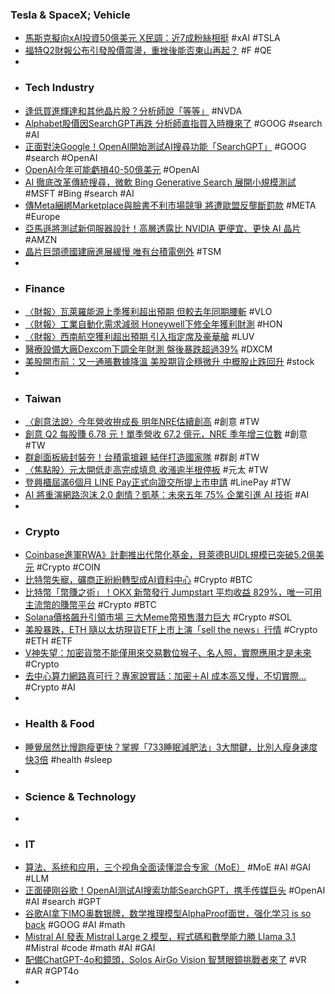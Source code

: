 ### Tesla & SpaceX; Vehicle
- [馬斯克擬向xAI投資50億美元 X民調：近7成粉絲相挺](https://news.cnyes.com/news/id/5651411) #xAI #TSLA
- [福特Q2財報公布引發股價震盪，重挫後能否東山再起？](https://magnifier.cmoney.tw/【美股新聞】福特q2財報公布引發股價震盪，重挫後/) #F #QE
-
- ### Tech Industry
- [逢低買進輝達和其他晶片股？分析師說「等等」](https://news.cnyes.com/news/id/5650987) #NVDA
- [Alphabet股價因SearchGPT再跌 分析師直指買入時機來了](https://news.cnyes.com/news/id/5650988) #GOOG #search #AI
- [正面對決Google！OpenAI開始測試AI搜尋功能「SearchGPT」](https://news.cnyes.com/news/id/5650958) #GOOG #search #OpenAI
- [OpenAI今年可能虧損40-50億美元](https://news.cnyes.com/news/id/5650857) #OpenAI
- [AI 徹底改革傳統搜尋，微軟 Bing Generative Search 展開小規模測試](https://technews.tw/2024/07/25/microsoft-introducing-bing-generative-search/) #MSFT #Bing #search #AI
- [傳Meta綑綁Marketplace與臉書不利市場競爭 將遭歐盟反壟斷罰款](https://news.cnyes.com/news/id/5650879) #META #Europe
- [亞馬遜將測試新伺服器設計！高層透露比 NVIDIA 更便宜、更快 AI 晶片](https://technews.tw/2024/07/26/amazon-ai-chip-nvidia/) #AMZN
- [晶片巨頭德國建廠進展緩慢 唯有台積電例外](https://www.dw.com/zh-hant/晶片巨頭德國建廠進展緩慢-唯有台積電例外/a-69763491) #TSM
-
- ### Finance
- [〈財報〉瓦萊羅能源上季獲利超出預期 但較去年同期腰斬](https://news.cnyes.com/news/id/5650799) #VLO
- [〈財報〉工業自動化需求減弱 Honeywell下修全年獲利財測](https://news.cnyes.com/news/id/5650794) #HON
- [〈財報〉西南航空獲利超出預期 引入指定席及豪華艙](https://news.cnyes.com/news/id/5650703) #LUV
- [醫療設備大廠Dexcom下調全年財測 盤後暴跌超過39%](https://news.cnyes.com/news/id/5650989) #DXCM
- [美股開市前：又一通脹數據降溫 美股期貨企穩微升 中概股止跌回升](https://hk.investing.com/news/stock-market-news/article-582741) #stock
-
- ### Taiwan
- [〈創意法說〉今年營收拚成長 明年NRE估續創高](https://news.cnyes.com/news/id/5651949) #創意 #TW
- [創意 Q2 每股賺 6.78 元！單季營收 67.2 億元，NRE 季年增三位數](https://technews.tw/2024/07/26/guc-2024-q2-financial-report/) #創意 #TW
- [群創面板級封裝夯！台積電搶親 結伴打造國家隊](https://www.wealth.com.tw/articles/f79091c7-bc9a-4332-a75a-1695f6b1be07) #群創 #TW
- [〈焦點股〉元太開低走高完成填息 收漲逾半根停板](https://news.cnyes.com/news/id/5651767) #元太 #TW
- [登興櫃屆滿6個月 LINE Pay正式向證交所提上市申請](https://news.cnyes.com/news/id/5651644) #LinePay #TW
- [AI 將重演網路泡沫 2.0 劇情？凱基：未來五年 75% 企業引進 AI 技術](https://finance.technews.tw/2024/07/25/bubble/) #AI
-
- ### Crypto
- [Coinbase進軍RWA》計劃推出代幣化基金，貝萊德BUIDL規模已突破5.2億美元](https://www.blocktempo.com/coinbase-asset-management-plans-to-launch-tokenized-market-fund/) #Crypto #COIN
- [比特幣失寵，礦商正紛紛轉型成AI資料中心](https://www.techbang.com/posts/116991-bitcoin-is-out-of-favor-and-miners-are-transforming-into-ai) #Crypto #BTC
- [比特幣「幣賺之術」！OKX 新幣發行 Jumpstart 平均收益 829%，唯一可用主流幣的賺幣平台](https://abmedia.io/okx-launchpad-jumpstart) #Crypto #BTC
- [Solana價格飆升引領市場 三大Meme幣預售潛力巨大](https://news.cnyes.com/news/id/5650119) #Crypto #SOL
- [美股暴跌，ETH 隨以太坊現貨ETF上市上演「sell the news」行情](https://abmedia.io/market-update-as-of-25th-july-2024) #Crypto #ETH #ETF
- [V神失望：加密貨幣不能僅用來交易數位猴子、名人照，實際應用才是未來](https://www.blocktempo.com/vitalik-on-the-success-and-failure-of-crypto/) #Crypto
- [去中心算力網路真可行？專家說實話：加密＋AI 成本高又慢，不切實際…](https://www.blocktempo.com/crypto-ai-not-popular-introduce-high-potential-narrative/) #Crypto #AI
-
- ### Health & Food
- [睡覺居然比慢跑瘦更快？掌握「733睡眠減肥法」3大關鍵，比別人瘦身速度快3倍](https://www.elle.com/tw/beauty/health/g61671704/733-sleep/) #health #sleep
-
- ### Science & Technology
-
- ### IT
- [算法、系统和应用，三个视角全面读懂混合专家（MoE）](https://www.jiqizhixin.com/articles/2024-07-26-5) #MoE #AI #GAI #LLM
- [正面硬刚谷歌！OpenAI测试AI搜索功能SearchGPT，携手传媒巨头](https://wallstreetcn.com/articles/3721226#from=android) #OpenAI #AI #search #GPT
- [谷歌AI拿下IMO奥数银牌，数学推理模型AlphaProof面世，强化学习 is so back](https://www.jiqizhixin.com/articles/2024-07-26) #GOOG #AI #math
- [Mistral AI 發表 Mistral Large 2 模型，程式碼和數學能力勝 Llama 3.1](https://technews.tw/2024/07/25/mistral-ai-announcing-mistral-large-2/) #Mistral #code #math #AI #GAI
- [配備ChatGPT-4o和鏡頭，Solos AirGo Vision 智慧眼鏡挑戰者來了](https://www.techbang.com/posts/116510-the-smart-glasses-challenger-equipped-with-chatgpt-4o-and) #VR #AR #GPT4o
-